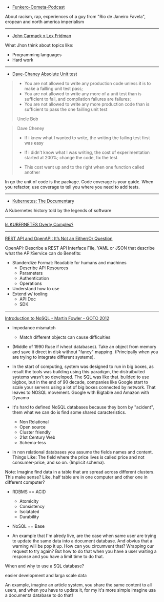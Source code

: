 - [Funkero-Cometa-Podcast](https://www.youtube.com/watch?v=oRMPoFsAtQQ&t=2116s&ab_channel=CometaPodcast)

About racism, rap, experiences of a guy from "Rio de Janeiro Favela", eropean and north america imperialism

---

- [John Carmack x Lex Fridman](https://www.youtube.com/watch?v=I845O57ZSy4&t=1s&ab_channel=LexFridman)

What Jhon think about topics like: 
* Programming languages
* Hard work

---

- [Dave-Chaney Absolute Unit test](https://dave.cheney.net/2019/04/03/absolute-unit-test)

> - You are not allowed to write any production code unless it is to make a failling unit test pass;
>- You are not allowed to write any more of a unit test than is sufficient to fail, and compilation failures are failures;
>- You are not allowed to write any more production code than is sufficient to pass the one failling unit test
>
> Uncle Bob



> Dave Cheney
> 
> - If i knew what I wanted to write, the writing the failing test first was easy
> - If i didn't know what I was writing, the cost of experimentation started at 200%; change the code, fix the test.
> 
> - This cost went up and to the right when one function called another


In go the unit of code is the package.
Code coverage is your guide. 
When you refactor, use coverage to tell you where you need to add tests.

---

- [Kubernetes: The Documentary](https://www.youtube.com/watch?v=BE77h7dmoQU&t=1s&ab_channel=Honeypot)

A Kubernetes history told by the legends of software


---

[Is KUBERNETES Overly Complex?](https://www.youtube.com/watch?v=Ty5Tj4Jag_A&ab_channel=ContinuousDelivery)


---

[REST API and OpenAPI: It’s Not an Either/Or Question](https://www.youtube.com/watch?v=pRS9LRBgjYg&ab_channel=IBMTechnology)

OpenAPI: Describe a REST API Interface
File, YAML or JSON that describe what the API/Service can do
Benefits:
- Standerdize Format: Readable for humans and machines
    - Describe API Resources
    - Parameters
    - Authentication
    - Operations
- Understand how to use
- Extend w/ tooling 
    - API Doc
    - SDK 

---


[Introduction to NoSQL - Martin Fowler - GOTO 2012](https://www.youtube.com/watch?v=qI_g07C_Q5I)

- Impedance mismatch
    - Match different objects can cause difficulties

- (Middle of 1990 Ruse if ivhect databases). Take an object from memory and save it direct in disk without "fancy" mapping. (Principally when you are trying to integrate different systems).
- In the start of computing, system was designed to run in big boxes, as result the tools was building using this paradigm, the distruibuited systems wasn't so developed. The SQL was like that. builded to use bigbox, but in the end of 90 decade, companies like Google start to scale your servers using a lot of big boxes connected by network. That leaves to NOSQL movement. Google with Bigtable and Amazon with Dynamo
- It's hard to defined NoSQL databases because they born by "acident", them what we can do is find some shared caracteristics.
    - Non Relational
    - Open source
    - Cluster friendly
    - 21st Century Web
    - Schema-less
- In non relational databases you assume the fields names and content. Things Like: The field where the price lives is called price and not consumer-price, and so on. (Implicit schema).


Note: Imagine find data in a table that are spread across different clusters. This make sense? Like, half table are in one computer and other one in different computer?

 
- RDBMS == ACID
    - Atomicity
    - Consistency
    - Isolatated
    - Durability
- NoSQL == Base


- An example that I'm alredy live, are the case when same user are trying to update the same data into a document database. And obvius that a warning will be pop it up.
How can you circumvent that? Wrapping our request to try again? But how to do that when you have a user waiting a response and you have a limit time to do that.


When and why to use a SQL database?

easier development and larga scale data

An example, imagine an article system, you share the same content to all users, and when you have to update it, for my it's more simple imagine usa a documenta database to do that!